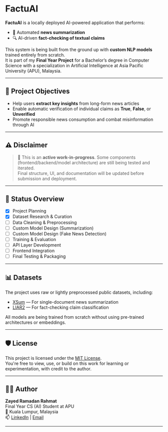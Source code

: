 # FactuAI

**FactuAI** is a locally deployed AI-powered application that performs:
- 📰 Automated **news summarization**
- 🔍 AI-driven **fact-checking of textual claims**

This system is being built from the ground up with **custom NLP models** trained entirely from scratch.  
It is part of my **Final Year Project** for a Bachelor’s degree in Computer Science with a specialization in Artificial Intelligence at Asia Pacific University (APU), Malaysia.

---

## 🎯 Project Objectives

- Help users **extract key insights** from long-form news articles
- Enable automatic verification of individual claims as **True**, **False**, or **Unverified**
- Promote responsible news consumption and combat misinformation through AI

---

## ⚠️ Disclaimer

> 🚧 This is an **active work-in-progress**. Some components (frontend/backend/model architecture) are still being tested and iterated.  
> Final structure, UI, and documentation will be updated before submission and deployment.

---

## 📌 Status Overview

- [x] Project Planning
- [x] Dataset Research & Curation
- [ ] Data Cleaning & Preprocessing
- [ ] Custom Model Design (Summarization)
- [ ] Custom Model Design (Fake News Detection)
- [ ] Training & Evaluation
- [ ] API Layer Development
- [ ] Frontend Integration
- [ ] Final Testing & Packaging

---

## 📊 Datasets

The project uses raw or lightly preprocessed public datasets, including:

- [XSum](https://huggingface.co/datasets/xsum) — For single-document news summarization  
- [LIAR2](https://github.com/chengxuphd/liar2) — For fact-checking claim classification

All models are being trained from scratch without using pre-trained architectures or embeddings.

---

## 🛡️ License

This project is licensed under the [MIT License](LICENSE).  
You're free to view, use, or build on this work for learning or experimentation, with credit to the author.

---

## 👨‍💻 Author

**Zayed Ramadan Rahmat**  
Final Year CS (AI) Student at APU  
📍 Kuala Lumpur, Malaysia  
📫 [LinkedIn](https://linkedin.com/in/yourusername) | [Email](mailto:your@email.com)

---

